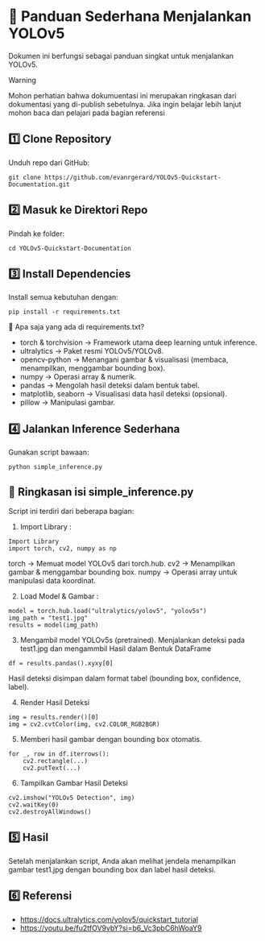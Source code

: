 # 📘 Panduan Sederhana Menjalankan YOLOv5
Dokumen ini berfungsi sebagai panduan singkat untuk menjalankan YOLOv5. 

> [!WARNING]
> Mohon perhatian bahwa dokumuentasi ini merupakan ringkasan dari dokumentasi yang di-publish sebetulnya. Jika ingin belajar lebih lanjut mohon baca dan pelajari pada bagian referensi

## 1️⃣ Clone Repository
Unduh repo dari GitHub:

```
git clone https://github.com/evanrgerard/YOLOv5-Quickstart-Documentation.git
```

## 2️⃣ Masuk ke Direktori Repo
Pindah ke folder:

```
cd YOLOv5-Quickstart-Documentation
```

## 3️⃣ Install Dependencies
Install semua kebutuhan dengan:

```
pip install -r requirements.txt
```

🔎 Apa saja yang ada di requirements.txt?
- torch & torchvision   → Framework utama deep learning untuk inference.
- ultralytics           → Paket resmi YOLOv5/YOLOv8.
- opencv-python         → Menangani gambar & visualisasi (membaca, menampilkan, menggambar bounding box).
- numpy                 → Operasi array & numerik.
- pandas                → Mengolah hasil deteksi dalam bentuk tabel.
- matplotlib, seaborn   → Visualisasi data hasil deteksi (opsional).
- pillow                → Manipulasi gambar.

## 4️⃣ Jalankan Inference Sederhana
Gunakan script bawaan:

```
python simple_inference.py
```

## 🔎 Ringkasan isi simple_inference.py
Script ini terdiri dari beberapa bagian:

1. Import Library :
```
Import Library
import torch, cv2, numpy as np
```
torch                 → Memuat model YOLOv5 dari torch.hub.
cv2                   → Menampilkan gambar & menggambar bounding box.
numpy                 → Operasi array untuk manipulasi data koordinat.

2. Load Model & Gambar :
```
model = torch.hub.load("ultralytics/yolov5", "yolov5s")
img_path = "test1.jpg"
results = model(img_path)
```

3. Mengambil model YOLOv5s (pretrained).
Menjalankan deteksi pada test1.jpg dan mengammbil Hasil dalam Bentuk DataFrame
```
df = results.pandas().xyxy[0]
```
Hasil deteksi disimpan dalam format tabel (bounding box, confidence, label).

4. Render Hasil Deteksi
```
img = results.render()[0]
img = cv2.cvtColor(img, cv2.COLOR_RGB2BGR)
```

5. Memberi hasil gambar dengan bounding box otomatis.
```
for _, row in df.iterrows():
    cv2.rectangle(...)
    cv2.putText(...)
```

6. Tampilkan Gambar Hasil Deteksi
```
cv2.imshow("YOLOv5 Detection", img)
cv2.waitKey(0)
cv2.destroyAllWindows()
```

## 5️⃣ Hasil
Setelah menjalankan script, Anda akan melihat jendela menampilkan gambar test1.jpg dengan bounding box dan label hasil deteksi.

## 6️⃣ Referensi
- https://docs.ultralytics.com/yolov5/quickstart_tutorial
- https://youtu.be/fu2tfOV9vbY?si=b6_Vc3pbC6hWoaY9
